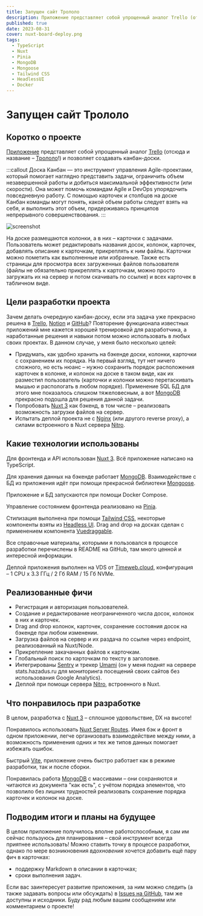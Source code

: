 ```yaml
---
title: Запущен сайт Трололо
description: Приложение представляет собой упрощенный аналог Trello (отсюда и название – Трололо!) и позволяет создавать канбан-доски.
published: true
date: 2023-08-31
cover: nuxt-board-deploy.png
tags:
  - TypeScript
  - Nuxt
  - Pinia
  - MongoDB
  - Mongoose
  - Tailwind CSS
  - HeadlessUI
  - Docker
---
```


# Запущен сайт Трололо

## Коротко о проекте

[Приложение](http://boards.hazadus.ru/) представляет собой упрощенный аналог [Trello](https://trello.com/) (отсюда и название – [Трололо](http://boards.hazadus.ru/)!) и позволяет создавать канбан-доски.

:::callout
Доска Канбан — это инструмент управления Agile-проектами, который помогает наглядно представить задачи, ограничить объем незавершенной работы и добиться максимальной эффективности (или скорости). Она может помочь командам Agile и DevOps упорядочить повседневную работу. С помощью карточек и столбцов на доске Канбан команды могут понять, какой объем работы следует взять на себя, и выполнить этот объем, придерживаясь принципов непрерывного совершенствования.
:::

![screenshot](/images/blog/nuxt-board-deploy.png)

На доске размещаются колонки, а в них – карточки с задачами. Пользователь может редактировать названия досок, колонок, карточек, добавлять описание к карточкам, прикреплять к ним файлы. Карточки можно пометить как выполненные или избранные. Также есть страницы для просмотра всех загруженных файлов пользователя (файлы не обязательно прикреплять к карточкам, можно просто загружать их на сервер и потом скачивать по ссылке) и всех карточек в табличном виде.

## Цели разработки проекта

Зачем делать очередную канбан-доску, если эта задача уже прекрасно решена в [Trello](https://trello.com/), [Notion](https://www.notion.so/) и [GitHub](https://github.com/hazadus?tab=projects)? Повторение функционала известных приложений мне кажется хорошей тренировкой для разработчика, а наработанные решения и навыки потом можно использовать в любых своих проектах. В данном случае, у меня было несколько целей:

- Придумать, как удобно хранить на бэкенде доски, колонки, карточки с сохранением их порядка. На первый взгляд, тут нет ничего сложного, но есть нюанс – нужно сохранить порядок расположения карточек в колонке, и колонок на доске в таком виде, как их разместил пользователь (карточки и колонки можно перетаскивать мышью и распологать в любом порядке). Применение SQL БД для этого мне показалось слишком тяжеловесным, а вот [MongoDB](https://www.mongodb.com/) прекрасно подошла для решения данной задачи.
- Попробовать [Nuxt 3](https://nuxt.com/) как бэкенд, в том числе – реализовать возможность загрузки файлов на сервер.
- Испытать деплой проекта не с [Nginx](https://nginx.org/) (или другого reverse proxy), а силами встроенного в Nuxt сервера [Nitro](https://nitro.unjs.io/).

## Какие технологии использованы

Для фронтенда и API использован [Nuxt 3](https://nuxt.com/). Всё приложение написано на TypeScript.

Для хранения данных на бэкенде работает [MongoDB](https://www.mongodb.com/). Взаимодействие с БД из приложения идёт при помощи прекрасной библиотеки [Mongoose](https://mongoosejs.com).

Приложение и БД запускаются при помощи Docker Compose.

Управление состоянием фронтенда реализовано на [Pinia](https://pinia.vuejs.org/).

Стилизация выполнена при помощи [Tailwind CSS](https://nuxt.com/modules/tailwindcss), некоторые компоненты взяты из [Headless UI](https://headlessui.com). Drag and drop на досках сделан с применением компонента [Vuedraggable](https://sortablejs.github.io/vue.draggable.next/#/simple).

Все справочные материалы, которыми я пользовался в процессе разработки перечислены в README на GitHub, там много ценной и интересной информации.

Деплой приложения выполнен на VDS от [Timeweb.cloud](https://timeweb.cloud/), конфигурация – 1 CPU x 3.3 ГГц / 2 Гб RAM / 15 Гб NVMe.

## Реализованные фичи

- Регистрация и авторизация пользователей.
- Создание и редактирование неограниченного числа досок, колонок в них и карточек.
- Drag and drop колонок, карточек, сохранение состояния досок на бэкенде при любом изменении.
- Загрузка файлов на сервер и их раздача по ссылке через endpoint, реализованный на Nuxt/Node.
- Прикрепление закачанных файлов к карточкам.
- Глобальный поиск по карточкам по тексту в заголовке.
- Интегрированы [Sentry](https://sentry.io/welcome/) и трекер [Umami](https://github.com/umami-software/umami) (он у меня поднят на сервере stats.hazadus.ru для мониторинга посещений своих сайтов без использования Google Analytics).
- Деплой при помощи сервера [Nitro](https://nitro.unjs.io/), встроенного в Nuxt.

## Что понравилось при разработке

В целом, разработка с [Nuxt 3](https://nuxt.com/) – сплошное удовольствие, DX на высоте!

Понравилось использовать [Nuxt Server Routes](https://nuxt.com/docs/guide/directory-structure/server#server-routes). Имея бэк и фронт в одном приложении, легче организовать взаимодействие между ними, а возможность применения одних и тех же типов данных помогает избежать ошибок.

Быстрый [Vite](https://vitejs.dev/), приложение очень быстро работает как в режиме разработки, так и после сборки.

Понравилась работа [MongoDB](https://www.mongodb.com/) с массивами – они сохраняются и читаются из документа "как есть", с учётом порядка элементов, что позволило без лишних трудностей реализовать сохранение порядка карточек и колонок на доске.

## Подводим итоги и планы на будущее

В целом приложение получилось вполне работоспособным, я сам им сейчас пользуюсь для планирования – свой инструмент всегда приятнее использовать! Можно ставить точку в процессе разработки, однако по мере возникновения _вдохновения_ хочется добавить ещё пару фич в карточках:

- поддержку Markdown в описании в карточках;
- сроки выполнения задач.

Если вас заинтересует развитие приложения, за ним можно следить (а также задавать вопросы или обсуждать) в [Issues на GitHub](https://github.com/hazadus/nuxt-trello-board/issues), там же доступны и исходники. Буду рад любым вашим сообщениям или комментарием о проекте!
